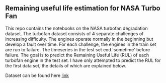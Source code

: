 ## Remaining useful life estimation for NASA Turbo Fan
This repo contains the notebooks on the NASA turbofan degradation dataset. The turbofan dataset consists of 4 separate challenges of increasing difficulty. The engines operate normally in the beginning but develop a fault over time. For each challenge, the engines in the train set are run to failure. The timeseries in the test set end 'sometime' before failure. The goal is to predict the Remaining Useful Life (RUL) of each turbofan engine in the test set. 
I have only attempted to predict the RUL for the first data set, the details of which are explained below.


Dataset can be found here [link](https://ti.arc.nasa.gov/tech/dash/groups/pcoe/prognostic-data-repository/)
